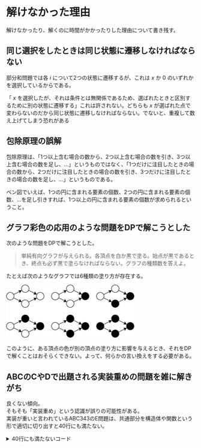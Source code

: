 # 解けなかった理由

解けなかったり、解くのに時間がかかったりした理由について書き残す。

## 同じ選択をしたときは同じ状態に遷移しなければならない

部分和問題では各 $i$ について2つの状態に遷移するが、これは $x$ か $0$ のいずれかを選択しているからである。  

「 $x$ を選択したが、それは条件とは無関係であるため、選ばれたときと区別するために別の状態に遷移する」これは許されない。どちらも $x$ が選ばれた点で変わらないのだから同じ状態に遷移しなければならない。でないと、重複して数え上げてしまう恐れがある

## 包除原理の誤解

包除原理は、「1つ以上含む場合の数から、2つ以上含む場合の数を引き、3つ以上含む場合の数を足し、...」というものではなく、「1つだけに注目したときの場合の数から、2つだけに注目したときの場合の数を引き、3つだけに注目したときの場合の数を足し、...」というものである。  

ベン図でいえば、1つの円に含まれる要素の個数、2つの円に含まれる要素の個数、...を足し引きすれば、1つ以上の円に含まれる要素の個数が求められるということ。

## グラフ彩色の応用のような問題をDPで解こうとした

次のような問題をDPで解こうとした。

> 単純有向グラフが与えられる。各頂点を白か黒で塗る。始点が黒であるとき、終点も必ず黒で塗らなければならない。グラフの種類数を答えよ。

たとえば次のようなグラフでは6種類の塗り方が存在する。

![](./images/93e245e8-12b2-4409-b005-2740081235a7.png)

このように、ある頂点の色が別の頂点の塗り方に影響を与えるとき、それをDPで解くことはおそらくできない。よって、何らかの言い換えをする必要がある。

## ABCのCやDで出題される実装重めの問題を雑に解きがち

良くない傾向。  
そもそも「実装重め」という認識が誤りの可能性がある。  
実装が重いと言われているABC343のE問題は、共通部分を構造体や関数という形で適切に切り出すと40行にも満たない。

<details>
<summary>40行にも満たないコード</summary>

```cpp
struct Cube {
  int a, b, c;
  Cube(int a, int b, int c) : a(a), b(b), c(c) {}
  int count(Cube x, Cube y) {
    int _a = max(0, (min({a, x.a, y.a}) + 7) - max({a, x.a, y.a}));
    int _b = max(0, (min({b, x.b, y.b}) + 7) - max({b, x.b, y.b}));
    int _c = max(0, (min({c, x.c, y.c}) + 7) - max({c, x.c, y.c}));
    return _a * _b * _c;
  }
  int count(Cube x) { return count(x, x); }
  void print() { cout << a << " " << b << " " << c << endl; }
};

void solve() {
  int V1, V2, V3;
  cin >> V1 >> V2 >> V3;
  vector<Cube> lst;
  repic(i, -7, 7) repic(j, -7, 7) repic(k, -7, 7) {
    lst.push_back(Cube(i, j, k));
  }
  for (auto c2 : lst) {
    for (auto c3 : lst) {
      Cube c1(0, 0, 0);
      int v3 = c1.count(c2, c3);
      int v2 = c1.count(c2) + c2.count(c3) + c3.count(c1) - v3 * 3;
      int v1 = 7 * 7 * 7 * 3 - v2 * 2 - v3 * 3;
      if (v1 == V1 && v2 == V2 && v3 == V3) {
        cout << "Yes" << endl;
        c1.print(), c2.print(), c3.print();
        return;
      }
    }
  }
  cout << "No" << endl;
}
```
</details>
